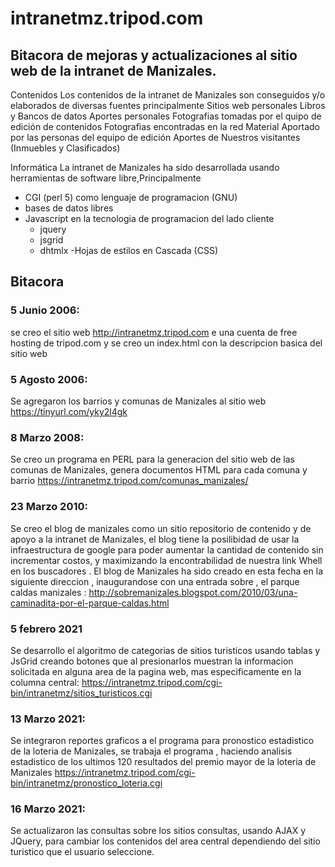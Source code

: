 # intranetmz.tripod.com
## Bitacora de mejoras y actualizaciones al sitio web de la intranet de Manizales.

Contenidos
Los contenidos de la intranet de Manizales son conseguidos y/o elaborados de diversas fuentes principalmente
Sitios web personales
Libros y Bancos de datos
Aportes personales
Fotografias tomadas por el quipo de edición de contenidos
Fotografias encontradas en la red
Material Aportado por las personas del equipo de edición
Aportes de Nuestros visitantes (Inmuebles y Clasificados)


Informática
La intranet de Manizales ha sido desarrollada usando herramientas de software libre,Principalmente 
- CGI (perl 5) como lenguaje de programacion (GNU)
- bases de datos libres
- Javascript en la tecnologia de programacion del lado cliente
  - jquery
  - jsgrid
  - dhtmlx
-Hojas de estilos en Cascada (CSS)

## Bitacora


### 5 Junio 2006: 
se creo el sitio web http://intranetmz.tripod.com e una cuenta de free hosting de tripod.com y se creo un index.html con la descripcion basica del sitio web

### 5 Agosto 2006: 
Se agregaron los barrios y comunas de Manizales al sitio web  https://tinyurl.com/yky2l4gk

### 8 Marzo 2008: 
Se creo un programa en PERL para la generacion del sitio web de las comunas de Manizales, genera documentos HTML para cada comuna y barrio https://intranetmz.tripod.com/comunas_manizales/

### 23 Marzo 2010: 
Se creo el blog de manizales como un sitio repositorio de contenido y de apoyo a la intranet de Manizales, el blog tiene la posilibidad de usar la infraestructura de google para poder  aumentar la cantidad de contenido sin incrementar costos, y maximizando la encontrabilidad de nuestra link Whell en los buscadores . El blog de Manizales ha sido creado en esta fecha en la siguiente direccion , inaugurandose con una entrada sobre , el parque caldas manizales : http://sobremanizales.blogspot.com/2010/03/una-caminadita-por-el-parque-caldas.html

### 5 febrero 2021 
Se desarrollo el algoritmo de categorias de sitios turisticos usando tablas y JsGrid creando botones que al presionarlos muestran la informacion solicitada en alguna area de la pagina web, mas especificamente en la columna central: https://intranetmz.tripod.com/cgi-bin/intranetmz/sitios_turisticos.cgi

### 13 Marzo 2021: 
Se integraron reportes graficos a el programa para pronostico estadistico de la loteria de Manizales, se trabaja el programa , haciendo analisis estadistico de los ultimos 120 resultados del premio mayor de la loteria de Manizales  https://intranetmz.tripod.com/cgi-bin/intranetmz/pronostico_loteria.cgi

### 16 Marzo 2021: 
Se actualizaron las consultas sobre los sitios consultas, usando AJAX y JQuery, para cambiar los contenidos del area central dependiendo del sitio turistico que
el usuario seleccione.
